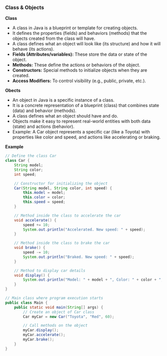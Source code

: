 ### Class & Objects

**Class**
- A class in Java is a blueprint or template for creating objects.
- It defines the properties (fields) and behaviors (methods) that the objects created from the class will have.
- A class defines what an object will look like (its structure) and how it will behave (its actions).
- **Fields (Attributes/variables):** These store the data or state of the object.
- **Methods:** These define the actions or behaviors of the object.
- **Constructors:** Special methods to initialize objects when they are created.
- **Access Modifiers:** To control visibility (e.g., public, private, etc.).

**Obects**
- An object in Java is a specific instance of a class.
- It is a concrete representation of a blueprint (class) that combines state (data) and behavior (methods).
- A class defines what an object should have and do.
- Objects make it easy to represent real-world entities with both data (state) and actions (behavior).
- Example: A Car object represents a specific car (like a Toyota) with properties like color and speed, and actions like accelerating or braking.

**Example**
```java
// Define the class Car
class Car {
    String model;
    String color;
    int speed;

    // Constructor for initializing the object
    Car(String model, String color, int speed) {
        this.model = model;
        this.color = color;
        this.speed = speed;
    }

    // Method inside the class to accelerate the car
    void accelerate() {
        speed += 10;
        System.out.println("Accelerated. New speed: " + speed);
    }

    // Method inside the class to brake the car
    void brake() {
        speed -= 10;
        System.out.println("Braked. New speed: " + speed);
    }

    // Method to display car details
    void display() {
        System.out.println("Model: " + model + ", Color: " + color + ", Speed: " + speed);
    }
}

// Main class where program execution starts
public class Main {
    public static void main(String[] args) {
        // Create an object of Car class
        Car myCar = new Car("Toyota", "Red", 60);

        // Call methods on the object
        myCar.display();
        myCar.accelerate();
        myCar.brake();
    }
}
```
